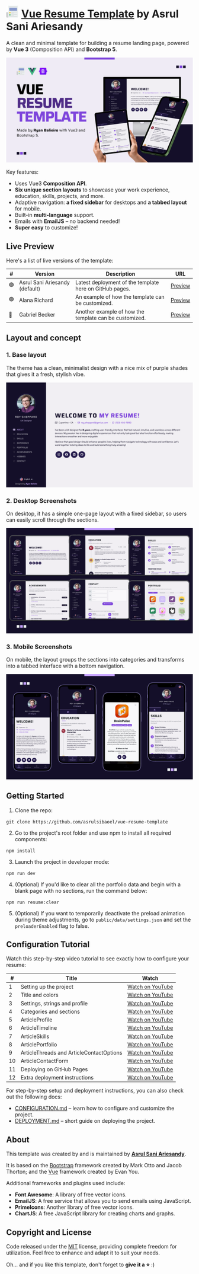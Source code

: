 # <img src="docs/assets/logo.png"><img src="docs/assets/spacer.png"> [Vue Resume Template](https://ryanbalieiro.github.io/vue-resume-template/) by Asrul Sani Ariesandy

A clean and minimal template for building a resume landing page, powered by **Vue 3** (Composition API) and **Bootstrap 5**.

![alt tag1](docs/assets/promo-1.png)

Key features:
- Uses Vue3 **Composition API**.
- **Six unique section layouts** to showcase your work experience, education, skills, projects, and more.
- Adaptive navigation: **a fixed sidebar** for desktops and **a tabbed layout** for mobile.
- Built-in **multi-language** support.
- Emails with **EmailJS** – no backend needed!
- **Super easy** to customize!

## Live Preview

Here's a list of live versions of the template:

| #     | Version                | Description                                              | URL                                                                  |
|-------|------------------------|----------------------------------------------------------|----------------------------------------------------------------------|
| 🟣    | Asrul Sani Ariesandy (default) | Latest deployment of the template here on GitHub pages.  | [Preview](https://ryanbalieiro.github.io/vue-resume-template/)       | 
| 🟢    | Alana Richard          | An example of how the template can be customized.        | [Preview](https://ryansandbox.github.io/alana-richard-vue-resume/)   |  
| 🔵    | Gabriel Becker         | Another example of how the template can be customized.   | [Preview](https://ryansandbox.github.io/gabriel-becker-vue-resume/)  |

## Layout and concept

### 1. Base layout
The theme has a clean, minimalist design with a nice mix of purple shades that gives it a fresh, stylish vibe.

![alt tag1](docs/assets/promo-4.png)

### 2. Desktop Screenshots
On desktop, it has a simple one-page layout with a fixed sidebar, so users can easily scroll through the sections.

![alt tag1](docs/assets/promo-2.png)

### 3. Mobile Screenshots
On mobile, the layout groups the sections into categories and transforms into a tabbed interface with a bottom navigation.

![alt tag1](docs/assets/promo-3.png)

## Getting Started

1. Clone the repo:
```
git clone https://github.com/asrulsibaoel/vue-resume-template
```

2. Go to the project's root folder and use npm to install all required components:
```
npm install
```

3. Launch the project in developer mode:
```
npm run dev
```

4. (Optional) If you'd like to clear all the portfolio data and begin with a blank page with no sections, run the command below:
```
npm run resume:clear
```

5. (Optional) If you want to temporarily deactivate the preload animation during theme adjustments, go to `public/data/settings.json` and set the `preloaderEnabled` flag to false.

## Configuration Tutorial

Watch this step-by-step video tutorial to see exactly how to configure your resume:

| #   | Title                                    | Watch                                                                    |
|-----|------------------------------------------|--------------------------------------------------------------------------|
| 1   | Setting up the project                   | [Watch on YouTube](https://www.youtube.com/watch?v=QvQQK81xljw&t=0m00s)  |
| 2   | Title and colors                         | [Watch on YouTube](https://www.youtube.com/watch?v=QvQQK81xljw&t=1m31s)  |
| 3   | Settings, strings and profile            | [Watch on YouTube](https://www.youtube.com/watch?v=QvQQK81xljw&t=4m20s)  |
| 4   | Categories and sections                  | [Watch on YouTube](https://www.youtube.com/watch?v=QvQQK81xljw&t=7m37s)  |
| 5   | ArticleProfile                           | [Watch on YouTube](https://www.youtube.com/watch?v=QvQQK81xljw&t=10m33s) |
| 6   | ArticleTimeline                          | [Watch on YouTube](https://www.youtube.com/watch?v=QvQQK81xljw&t=14m12s) |
| 7   | ArticleSkills                            | [Watch on YouTube](https://www.youtube.com/watch?v=QvQQK81xljw&t=18m00s) |
| 8   | ArticlePortfolio                         | [Watch on YouTube](https://www.youtube.com/watch?v=QvQQK81xljw&t=22m38s) |
| 9   | ArticleThreads and ArticleContactOptions | [Watch on YouTube](https://www.youtube.com/watch?v=QvQQK81xljw&t=25m36s) |
| 10  | ArticleContactForm                       | [Watch on YouTube](https://www.youtube.com/watch?v=QvQQK81xljw&t=29m44s) |
| 11  | Deploying on GitHub Pages                | [Watch on YouTube](https://www.youtube.com/watch?v=QvQQK81xljw&t=34m05s) |
| 12  | Extra deployment instructions            | [Watch on YouTube](https://www.youtube.com/watch?v=QvQQK81xljw&t=36m20s) |   

For step-by-step setup and deployment instructions, you can also check out the following docs:
- [CONFIGURATION.md](./docs/CONFIGURATION.md) – learn how to configure and customize the project.
- [DEPLOYMENT.md](./docs/DEPLOYMENT.md) – short guide on deploying the project.

## About

This template was created by and is maintained by **[Asrul Sani Ariesandy](https://ryanbalieiro.com/)**.

It is based on the [Bootstrap](https://getbootstrap.com/) framework created by Mark Otto and Jacob Thorton; and the [Vue](https://vuejs.org/) framework created by Evan You.

Additional frameworks and plugins used include:
- **Font Awesome**: A library of free vector icons.
- **EmailJS**: A free service that allows you to send emails using JavaScript.
- **PrimeIcons**: Another library of free vector icons.
- **ChartJS**: A free JavaScript library for creating charts and graphs.

## Copyright and License

Code released under the [MIT](https://opensource.org/license/mit) license, providing complete freedom for utilization. Feel free to enhance and adapt it to suit your needs.

Oh... and if you like this template, don't forget to **give it a ⭐** :)